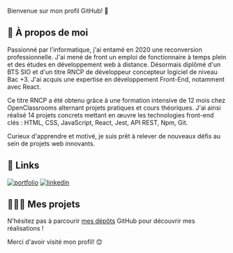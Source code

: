 Bienvenue sur mon profil GitHub! 👋


## 🚀 À propos de moi
Passionné par l'informatique, j'ai entamé en 2020 une reconversion professionnelle. J'ai mené de front un emploi de fonctionnaire à temps plein et des études en développement web à distance. Désormais diplômé d'un BTS SIO et d'un titre RNCP de développeur concepteur logiciel de niveau Bac +3. J'ai acquis une expertise en développement Front-End, notamment avec React.

Ce titre RNCP a été obtenu grâce à une formation intensive de 12 mois chez OpenClassrooms alternant projets pratiques et cours théoriques. J'ai ainsi réalisé 14 projets concrets mettant en œuvre les technologies front-end clés : HTML, CSS, JavaScript, React, Jest, API REST, Npm, Git.

Curieux d'apprendre et motivé, je suis prêt à relever de nouveaux défis au sein de projets web innovants.

## 🔗 Links
[![portfolio](https://img.shields.io/badge/my_portfolio-000?style=for-the-badge&logo=ko-fi&logoColor=white)](https://ssaili.github.io/Portfolio/)
[![linkedin](https://img.shields.io/badge/linkedin-0A66C2?style=for-the-badge&logo=linkedin&logoColor=white)](https://www.linkedin.com/in/iliassey/)



## 👨🏻‍💻 Mes projets
N'hésitez pas à parcourir [mes dépôts](https://github.com/ssaili?tab=repositories) GitHub pour découvrir mes réalisations !


Merci d'avoir visité mon profil! 😊
